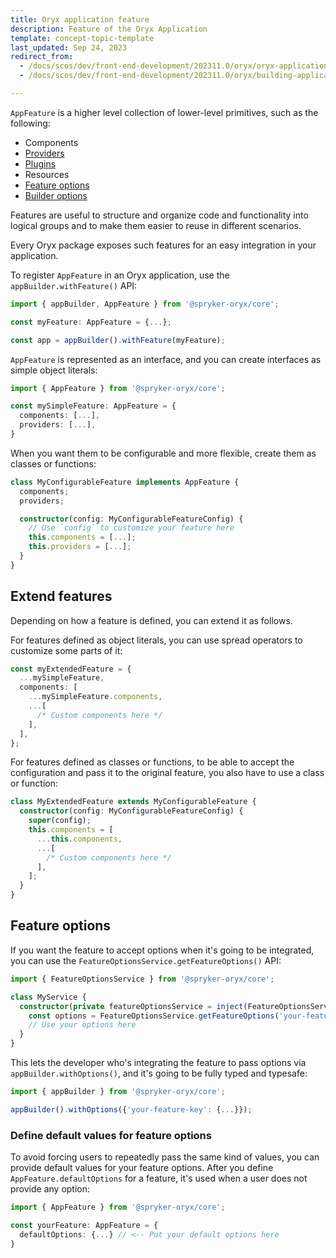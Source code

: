 ```yaml
---
title: Oryx application feature
description: Feature of the Oryx Application
template: concept-topic-template
last_updated: Sep 24, 2023
redirect_from:
  - /docs/scos/dev/front-end-development/202311.0/oryx/oryx-application-orchestration/oryx-application-feature.html
  - /docs/scos/dev/front-end-development/202311.0/oryx/building-applications/oryx-application-orchestration/oryx-application-feature.html

---
```



`AppFeature` is a higher level collection of lower-level primitives, such as the following:


- Components <!-- TODO: Link to components -->
- [Providers](/docs/dg/dev/frontend-development/{{page.version}}/oryx/architecture/dependency-injection/dependency-injection-providing-services.html)
- [Plugins](/docs/dg/dev/frontend-development/{{page.version}}/oryx/building-applications/oryx-application-orchestration/oryx-application-plugins.html)
- Resources <!-- TODO: Link to resources -->
- [Feature options](#feature-options)
- [Builder options](/docs/dg/dev/frontend-development/{{page.version}}/oryx/building-applications/oryx-application-orchestration/oryx-application-orchestration.html#customization-of-options)

Features are useful to structure and organize code and functionality into logical groups and to make them easier to reuse in different scenarios.

Every Oryx package exposes such features for an easy integration in your application.

To register `AppFeature` in an Oryx application, use the `appBuilder.withFeature()` API:

```ts
import { appBuilder, AppFeature } from '@spryker-oryx/core';

const myFeature: AppFeature = {...};

const app = appBuilder().withFeature(myFeature);
```

`AppFeature` is represented as an interface, and you can create interfaces as simple object literals:

```ts
import { AppFeature } from '@spryker-oryx/core';

const mySimpleFeature: AppFeature = {
  components: [...],
  providers: [...],
}
```

When you want them to be configurable and more flexible, create them as classes or functions:

```ts
class MyConfigurableFeature implements AppFeature {
  components;
  providers;

  constructor(config: MyConfigurableFeatureConfig) {
    // Use `config` to customize your feature here
    this.components = [...];
    this.providers = [...];
  }
}
```

## Extend features

Depending on how a feature is defined, you can extend it as follows.

For features defined as object literals, you can use spread operators to customize some parts of it:

```ts
const myExtendedFeature = {
  ...mySimpleFeature,
  components: [
    ...mySimpleFeature.components,
    ...[
      /* Custom components here */
    ],
  ],
};
```

For features defined as classes or functions, to be able to accept the configuration and pass it to the original feature, you also have to use a class or function:

```ts
class MyExtendedFeature extends MyConfigurableFeature {
  constructor(config: MyConfigurableFeatureConfig) {
    super(config);
    this.components = [
      ...this.components,
      ...[
        /* Custom components here */
      ],
    ];
  }
}
```

## Feature options

If you want the feature to accept options when it's going to be integrated, you can use the `FeatureOptionsService.getFeatureOptions()` API:

```ts
import { FeatureOptionsService } from '@spryker-oryx/core';

class MyService {
  constructor(private featureOptionsService = inject(FeatureOptionsService)) {
    const options = FeatureOptionsService.getFeatureOptions('your-feature-key');
    // Use your options here
  }
}
```

This lets the developer who's integrating the feature to pass options via `appBuilder.withOptions()`, and it's going to be fully typed and typesafe:

```ts
import { appBuilder } from '@spryker-oryx/core';

appBuilder().withOptions({'your-feature-key': {...}});
```

### Define default values for feature options

To avoid forcing users to repeatedly pass the same kind of values, you can provide default values for your feature options. After you define `AppFeature.defaultOptions` for a feature, it's used when a user does not provide any option:

```ts
import { AppFeature } from '@spryker-oryx/core';

const yourFeature: AppFeature = {
  defaultOptions: {...} // <-- Put your default options here
}
```
